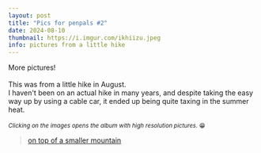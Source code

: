 ```yaml
---
layout: post
title: "Pics for penpals #2"
date: 2024-08-10
thumbnail: https://i.imgur.com/ikhiizu.jpeg
info: pictures from a little hike
---
```


More pictures!
<br>
<br>
This was from a little hike in August. 
<br>
I haven't been on an actual hike in many years, and despite taking the easy way up by using a cable car, it ended up being quite taxing in the summer heat.
<br>
<br>
<small>*Clicking on the images opens the album with high resolution pictures.* 😁</small>

<blockquote class="imgur-embed-pub" lang="en" data-id="a/D0CBsir">
    <a href="//imgur.com/a/D0CBsir">on top of a smaller mountain</a>
</blockquote>

<script async src="//s.imgur.com/min/embed.js" charset="utf-8"></script>
